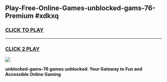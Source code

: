 
## Play-Free-Online-Games-unblocked-gams-76-Premium #xdkxq
<h3>
<a href="https://premium.freeplayer.one?title=unblocked-gams-76&ref=8M">CLICK TO PLAY</a></h3>
<hr>

<h3>
<a href="https://premium.freeplayer.one?title=unblocked-gams-76&ref=8M">CLICK 2 PLAY</a>
  
</h3>

<a href="https://premium.freeplayer.one?title=unblocked-gams-76&ref=8M"><img src="https://clearcache.store/games.png"></a>


**unblocked-gams-76 games unblocked: Your Gateway to Fun and Accessible Online Gaming**
